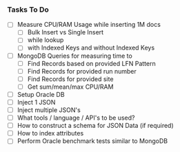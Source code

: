 ### Tasks To Do

- [ ] Measure CPU/RAM Usage while inserting 1M docs
  - [ ] Bulk Insert vs Single Insert
  - [ ] while lookup
  - [ ] with Indexed Keys and without Indexed Keys
- [ ] MongoDB Queries for measuring time to
  - [ ] Find Records based on provided LFN Pattern
  - [ ] Find Records for provided run number
  - [ ] Find Records for provided site
  - [ ] Get sum/mean/max CPU/RAM
- [ ] Setup Oracle DB
- [ ] Inject 1 JSON
- [ ] Inject multiple JSON's
- [ ] What tools / language / API's to be used?
- [ ] How to construct a schema for JSON Data (if required)
- [ ] How to index attributes
- [ ] Perform Oracle benchmark tests similar to MongoDB
